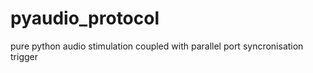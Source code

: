 # pyaudio_protocol


pure python audio stimulation coupled with parallel port syncronisation trigger
